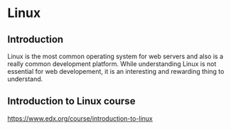 # Linux
## Introduction
Linux is the most common operating system for web servers and also is a really
common development platform. While understanding Linux is not essential for web
developement, it is an interesting and rewarding thing to understand.
## Introduction to Linux course
https://www.edx.org/course/introduction-to-linux
